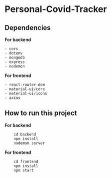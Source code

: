 # Personal-Covid-Tracker

## Dependencies<br />
**For backend** <br/>

    - cors
    - dotenv
    - mongodb
    - express
    - nodemon

**For frontend**<br />
    
    - react-router-dom
    - material-ui/core
    - material-ui/icons
    - axios

## How to run this project <br />
**For backend** <br/>

```
    cd backend
    npm install
    nodemon server 
```

**For frontend**<br />

```
    cd frontend
    npm install
    npm start
```
